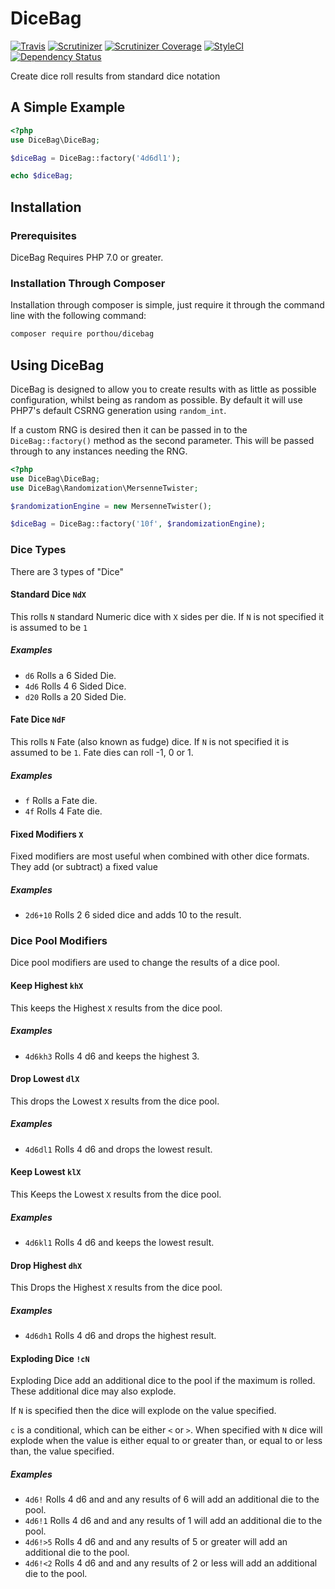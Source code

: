 # DiceBag

[![Travis](https://img.shields.io/travis/AnthonyPorthouse/DiceBag.svg)][Travis]
[![Scrutinizer](https://img.shields.io/scrutinizer/g/AnthonyPorthouse/DiceBag.svg)][Scrutinizer]
[![Scrutinizer Coverage](https://img.shields.io/scrutinizer/coverage/g/AnthonyPorthouse/DiceBag.svg)][Scrutinizer]
[![StyleCI](https://styleci.io/repos/64483057/shield?style=flat)][StyleCI]
[![Dependency Status](https://www.versioneye.com/php/porthou:dicebag/dev-master/badge?style=flat)][VersionEye]

Create dice roll results from standard dice notation

## A Simple Example
```php
<?php
use DiceBag\DiceBag;

$diceBag = DiceBag::factory('4d6dl1');

echo $diceBag;
```

## Installation
### Prerequisites
DiceBag Requires PHP 7.0 or greater.

### Installation Through Composer
Installation through composer is simple, just require it through the command line with the following command:
```bash
composer require porthou/dicebag
```

## Using DiceBag
DiceBag is designed to allow you to create results with as little as possible configuration, whilst being as random as
possible. By default it will use PHP7's default CSRNG generation using `random_int`.

If a custom RNG is desired then it can be passed in to the `DiceBag::factory()` method as the second parameter. This
will be passed through to any instances needing the RNG.
```php
<?php
use DiceBag\DiceBag;
use DiceBag\Randomization\MersenneTwister;

$randomizationEngine = new MersenneTwister();

$diceBag = DiceBag::factory('10f', $randomizationEngine);
```

### Dice Types
There are 3 types of "Dice"

#### Standard Dice `NdX`
This rolls `N` standard Numeric dice with `X` sides per die. If `N` is not specified it is assumed to be `1`
##### Examples
+ `d6` Rolls a 6 Sided Die. 
+ `4d6` Rolls 4 6 Sided Dice.
+ `d20` Rolls a 20 Sided Die.

#### Fate Dice `NdF`
This rolls `N` Fate (also known as fudge) dice. If `N` is not specified it is assumed to be `1`. Fate dies can roll -1, 0 or 1.
##### Examples
+ `f` Rolls a Fate die. 
+ `4f` Rolls 4 Fate die.

#### Fixed Modifiers `X`
Fixed modifiers are most useful when combined with other dice formats. They add (or subtract) a fixed value
##### Examples
+ `2d6+10` Rolls 2 6 sided dice and adds 10 to the result.

### Dice Pool Modifiers
Dice pool modifiers are used to change the results of a dice pool.

#### Keep Highest `khX`
This keeps the Highest `X` results from the dice pool.
##### Examples
+ `4d6kh3` Rolls 4 d6 and keeps the highest 3.

#### Drop Lowest `dlX`
This drops the Lowest `X` results from the dice pool.
##### Examples
+ `4d6dl1` Rolls 4 d6 and drops the lowest result.

#### Keep Lowest `klX`
This Keeps the Lowest `X` results from the dice pool.
##### Examples
+ `4d6kl1` Rolls 4 d6 and keeps the lowest result.

#### Drop Highest `dhX`
This Drops the Highest `X` results from the dice pool.
##### Examples
+ `4d6dh1` Rolls 4 d6 and drops the highest result.

#### Exploding Dice `!cN`
Exploding Dice add an additional dice to the pool if the maximum is rolled. These additional dice may also explode.

If `N` is specified then the dice will explode on the value specified.

`c` is a conditional, which can be either `<` or `>`. When specified with `N` dice will explode when the value is either
equal to or greater than, or equal to or less than, the value specified.

##### Examples
+ `4d6!` Rolls 4 d6 and and any results of 6 will add an additional die to the pool.
+ `4d6!1` Rolls 4 d6 and and any results of 1 will add an additional die to the pool.
+ `4d6!>5` Rolls 4 d6 and and any results of 5 or greater will add an additional die to the pool.
+ `4d6!<2` Rolls 4 d6 and and any results of 2 or less will add an additional die to the pool.

[Travis]: https://travis-ci.org/AnthonyPorthouse/DiceBag
[Scrutinizer]: https://scrutinizer-ci.com/g/AnthonyPorthouse/DiceBag
[StyleCI]: https://styleci.io/repos/64483057
[VersionEye]: https://www.versioneye.com/php/porthou:dicebag
